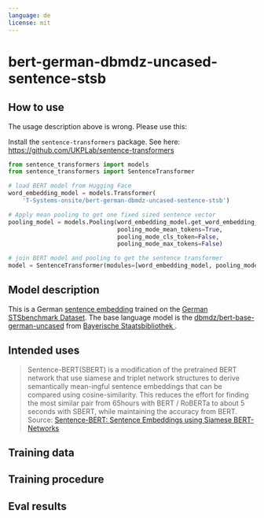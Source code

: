 ```yaml
---
language: de
license: mit
---
```


# bert-german-dbmdz-uncased-sentence-stsb

## How to use
The usage description above is wrong. Please use this:

Install the `sentence-transformers` package. See here: <https://github.com/UKPLab/sentence-transformers>
```python
from sentence_transformers import models
from sentence_transformers import SentenceTransformer

# load BERT model from Hugging Face
word_embedding_model = models.Transformer(
    'T-Systems-onsite/bert-german-dbmdz-uncased-sentence-stsb')

# Apply mean pooling to get one fixed sized sentence vector
pooling_model = models.Pooling(word_embedding_model.get_word_embedding_dimension(),
                               pooling_mode_mean_tokens=True,
                               pooling_mode_cls_token=False,
                               pooling_mode_max_tokens=False)

# join BERT model and pooling to get the sentence transformer
model = SentenceTransformer(modules=[word_embedding_model, pooling_model])
```

## Model description
This is a German [sentence embedding](https://github.com/UKPLab/sentence-transformers) trained on the [German STSbenchmark Dataset](https://github.com/t-systems-on-site-services-gmbh/german-STSbenchmark). The base language model is the [dbmdz/bert-base-german-uncased](https://huggingface.co/dbmdz/bert-base-german-uncased) from [Bayerische Staatsbibliothek ](https://huggingface.co/dbmdz).

## Intended uses
> Sentence-BERT(SBERT) is a  modification  of  the  pretrained BERT network that use siamese and triplet network structures to derive semantically mean-ingful sentence embeddings that can be compared using cosine-similarity. This reduces the effort for finding the most similar pair from 65hours with BERT / RoBERTa to about 5 seconds with SBERT, while maintaining the accuracy from BERT.
Source: [Sentence-BERT: Sentence Embeddings using Siamese BERT-Networks](https://arxiv.org/abs/1908.10084)

## Training data

## Training procedure

## Eval results
